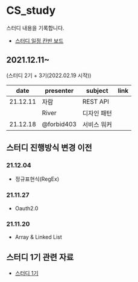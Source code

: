 # CS_study

스터디 내용을 기록합니다.

- [스터디 일정 칸반 보드](https://github.com/GoForITStudy/CS_study/projects/1)

## 2021.12.11~
(스터디 2기 + 3기(2022.02.19 시작))

| date     | presenter        | subject                   | link |
| -------- | ---------------- | ------------------------- | ---- |
| 21.12.11 | 자람             | REST API                  |      |
|          | River            | 디자인 패턴               |      |
| 21.12.18 | @forbid403       | 서비스 워커               |      |

## 스터디 진행방식 변경 이전

### 21.12.04

- 정규표현식(RegEx)

### 21.11.27

- Oauth2.0

### 21.11.20

- Array & Linked List

## 스터디 1기 관련 자료
- [스터디 1기](https://github.com/GoForITStudy/CS_study/tree/main/past_study_recording)
